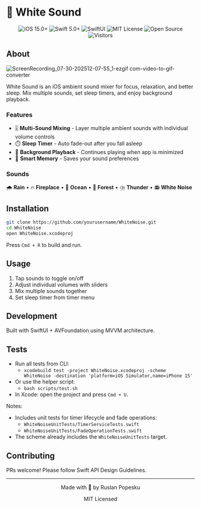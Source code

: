 # 🎵 White Sound

<div align="center">
  <img src="https://img.shields.io/badge/iOS-15.0+-000000?style=flat-square&logo=apple&logoColor=white" alt="iOS 15.0+">
  <img src="https://img.shields.io/badge/Swift-5.0+-FA7343?style=flat-square&logo=swift&logoColor=white" alt="Swift 5.0+">
  <img src="https://img.shields.io/badge/SwiftUI-blue?style=flat-square&logo=swift&logoColor=white" alt="SwiftUI">
  <img src="https://img.shields.io/badge/License-MIT-green.svg?style=flat-square" alt="MIT License">
  <img src="https://img.shields.io/badge/Open%20Source-❤️-red?style=flat-square" alt="Open Source">
  <br>
  <img src="https://visitor-badge.laobi.icu/badge?page_id=ruslanpopesku.whitenoise" alt="Visitors">
</div>

## About

![ScreenRecording_07-30-202512-07-55_1-ezgif com-video-to-gif-converter](https://github.com/user-attachments/assets/114063c8-1fe3-478c-b676-247698841ed7)

White Sound is an iOS ambient sound mixer for focus, relaxation, and better sleep. Mix multiple sounds, set sleep timers, and enjoy background playback.

### Features

- 🎚️ **Multi-Sound Mixing** - Layer multiple ambient sounds with individual volume controls
- ⏱️ **Sleep Timer** - Auto fade-out after you fall asleep
- 🌙 **Background Playback** - Continues playing when app is minimized
- 💾 **Smart Memory** - Saves your sound preferences

### Sounds

🌧️ **Rain** • 🔥 **Fireplace** • 🌊 **Ocean** • 🌲 **Forest** • ⛈️ **Thunder** • 📻 **White Noise**

## Installation

```bash
git clone https://github.com/yourusername/WhiteNoise.git
cd WhiteNoise
open WhiteNoise.xcodeproj
```

Press `Cmd + R` to build and run.

## Usage

1. Tap sounds to toggle on/off
2. Adjust individual volumes with sliders
3. Mix multiple sounds together
4. Set sleep timer from timer menu

## Development

Built with SwiftUI + AVFoundation using MVVM architecture.

## Tests

- Run all tests from CLI:
  - `xcodebuild test -project WhiteNoise.xcodeproj -scheme WhiteNoise -destination 'platform=iOS Simulator,name=iPhone 15'`
- Or use the helper script:
  - `bash scripts/test.sh`
- In Xcode: open the project and press `Cmd + U`.

Notes:
- Includes unit tests for timer lifecycle and fade operations:
  - `WhiteNoiseUnitTests/TimerServiceTests.swift`
  - `WhiteNoiseUnitTests/FadeOperationTests.swift`
- The scheme already includes the `WhiteNoiseUnitTests` target.

## Contributing

PRs welcome! Please follow Swift API Design Guidelines.

---

<div align="center">
  <p>Made with 🎵 by Ruslan Popesku</p>
  <p>MIT Licensed</p>
</div>

